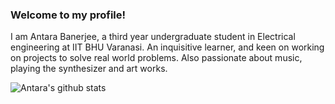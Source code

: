 ### Welcome to my profile!
I am Antara Banerjee, a third year undergraduate student in Electrical engineering at IIT BHU Varanasi. An inquisitive learner, and keen on working on projects to solve real world problems. Also passionate about music, playing the synthesizer and art works.

![Antara's github stats](https://github-readme-stats.vercel.app/api?username=AntaraB1005&show_icons=true&theme=dracula)


<!--
**AntaraB1005/AntaraB1005** is a ✨ _special_ ✨ repository because its `README.md` (this file) appears on your GitHub profile.

Here are some ideas to get you started:

- 🔭 I’m currently working on ...
- 🌱 I’m currently learning ...
- 👯 I’m looking to collaborate on ...
- 🤔 I’m looking for help with ...
- 💬 Ask me about ...
- 📫 How to reach me: ...
- 😄 Pronouns: ...
- ⚡ Fun fact: ...
-->
